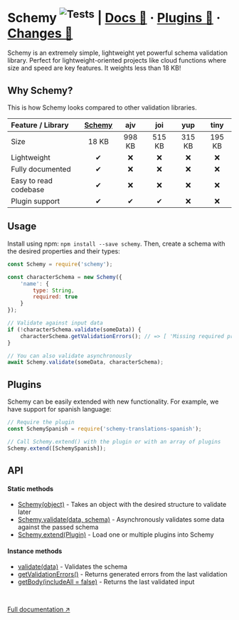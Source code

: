 # Schemy <sup>![Tests](https://github.com/aeberdinelli/schemy/workflows/Tests/badge.svg)</sup> | [Docs 📖](https://github.com/aeberdinelli/schemy/wiki) · [Plugins 🧩](https://github.com/aeberdinelli/schemy/wiki/List-of-plugins) · [Changes 📝](https://github.com/aeberdinelli/schemy/releases)
Schemy is an extremely simple, lightweight yet powerful schema validation library. Perfect for lightweight-oriented projects like cloud functions where size and speed are key features. It weights less than 18 KB!

## Why Schemy?
This is how Schemy looks compared to other validation libraries.

|Feature / Library|[Schemy](https://npmjs.com/package/schemy)|ajv|joi|yup|tiny|
|:--- |:---: |:---: |:---: |:---: |:---: |
|Size|18 KB|998 KB|515 KB|315 KB|195 KB|
|Lightweight|✔|❌|❌|❌|❌|
|Fully documented|✔|❌|❌|❌|❌|
|Easy to read codebase|✔|❌|❌|❌|❌|
|Plugin support|✔|✔|✔|❌|❌|

## Usage
Install using npm: `npm install --save schemy`.
Then, create a schema with the desired properties and their types:

```javascript
const Schemy = require('schemy');

const characterSchema = new Schemy({
    'name': {
        type: String,
        required: true
    }
});

// Validate against input data
if (!characterSchema.validate(someData)) {
    characterSchema.getValidationErrors(); // => [ 'Missing required property name' ]
}

// You can also validate asynchronously
await Schemy.validate(someData, characterSchema);
```

## Plugins
Schemy can be easily extended with new functionality. For example, we have support for spanish language:

```javascript
// Require the plugin
const SchemySpanish = require('schemy-translations-spanish');

// Call Schemy.extend() with the plugin or with an array of plugins
Schemy.extend([SchemySpanish]);
```

## API
#### Static methods
- [Schemy(object)](https://github.com/aeberdinelli/schemy/wiki#-usage) - Takes an object with the desired structure to validate later
- [Schemy.validate(data, schema)](https://github.com/aeberdinelli/schemy/wiki/Async-validation#async-validation) - Asynchronously validates some data against the passed schema
- [Schemy.extend(Plugin)](https://github.com/aeberdinelli/schemy/wiki/Using-plugins) - Load one or multiple plugins into Schemy

#### Instance methods
- [validate(data)](https://github.com/aeberdinelli/schemy/wiki/Synchronous-validation) - Validates the schema
- [getValidationErrors()](https://github.com/aeberdinelli/schemy/wiki/getValidationErrors) - Returns generated errors from the last validation
- [getBody(includeAll = false)](https://github.com/aeberdinelli/schemy/wiki/getBody(includeAll-=-false)) - Returns the last validated input

<br>

[Full documentation ↗️](https://github.com/aeberdinelli/schemy/wiki)
